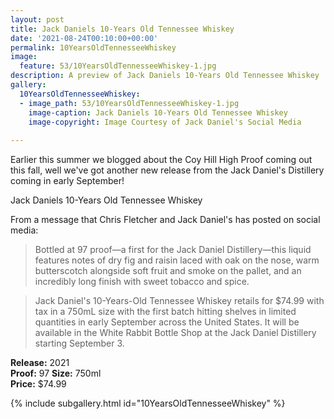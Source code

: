 ```yaml
---
layout: post
title: Jack Daniels 10-Years Old Tennessee Whiskey
date: '2021-08-24T00:10:00+00:00'
permalink: 10YearsOldTennesseeWhiskey
image:
  feature: 53/10YearsOldTennesseeWhiskey-1.jpg
description: A preview of Jack Daniels 10-Years Old Tennessee Whiskey
gallery:
  10YearsOldTennesseeWhiskey:
  - image_path: 53/10YearsOldTennesseeWhiskey-1.jpg
    image-caption: Jack Daniels 10-Years Old Tennessee Whiskey
    image-copyright: Image Courtesy of Jack Daniel's Social Media
 
---
```

Earlier this summer we blogged about the Coy Hill High Proof coming out this fall, well we've got another new release from the Jack Daniel's Distillery coming in early September! 

Jack Daniels 10-Years Old Tennessee Whiskey

From a message that Chris Fletcher and Jack Daniel's has posted on social media:

> Bottled at 97 proof—a first for the Jack Daniel Distillery—this liquid features notes of dry fig and raisin laced with oak on the nose, warm butterscotch alongside soft fruit and smoke on the pallet, and an incredibly long finish with sweet tobacco and spice.

> Jack Daniel's 10-Years-Old Tennessee Whiskey retails for $74.99 with tax in a 750mL size with the first batch hitting shelves in limited quantities in early September across the United States. It will be available in the White Rabbit Bottle Shop at the Jack Daniel Distillery starting September 3.


**Release:** 2021  
**Proof:** 97
**Size:** 750ml  
**Price:** $74.99  


{% include subgallery.html id="10YearsOldTennesseeWhiskey" %}

